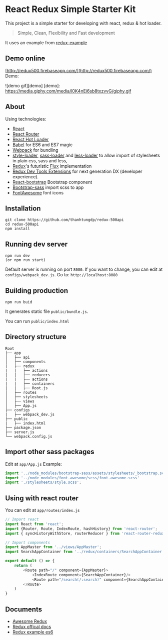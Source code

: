
# React Redux Simple Starter Kit
This project is a simple starter for developing with react,  redux & hot loader.
> Simple, Clean, Flexibility and Fast development

It uses an example from [redux-example](https://github.com/yildizberkay/redux-example)

## Demo online
[http://redux500.firebaseapp.com/](http://redux500.firebaseapp.com/)
Demo:

![demo gif][demo]
[demo]: https://media.giphy.com/media/l0K4nEi6sb8txzvvG/giphy.gif

## About
Using technologies:
* [React](https://github.com/facebook/react)
* [React Router](https://github.com/rackt/react-router)
* [React Hot Loader](https://github.com/gaearon/react-hot-loader)
* [Babel](http://babeljs.io) for ES6 and ES7 magic
* [Webpack](http://webpack.github.io) for bundling
* [style-loader](https://github.com/webpack/style-loader), [sass-loader](https://github.com/jtangelder/sass-loader) and [less-loader](https://github.com/webpack/less-loader) to allow import of stylesheets in plain css, sass and less,
* [Redux](https://github.com/rackt/redux)'s futuristic [Flux](https://facebook.github.io/react/blog/2014/05/06/flux.html) implementation
* [Redux Dev Tools Extensions](https://github.com/zalmoxisus/redux-devtools-extension) for next generation DX (developer experience).
* [React-bootstrap](https://react-bootstrap.github.io/) Bootstrap component
* [Bootstrap-sass](https://github.com/twbs/bootstrap-sass) import scss to app
* [FontAwesome](fortawesome.github.io/Font-Awesome/icons/) font icons

## Installation
``` code
git clone https://github.com/thanhtungdp/redux-500api
cd redux-500api
npm install
```

## Running dev server
``` code
npm run dev
(or npm run start)
```
Default server is running on port `8080`. If you want to change, you can edit at `configs/webpack_dev.js`.
Go to: `http://localhost:8080`

## Building production
``` code
npm run buid
```
It generates static file `public/bundle.js`.

You can run `public/index.html`

## Directory structure
```
Root
├── app
│   ├── api
│   ├── components
|	├── redux
|	|	├── actions
|	|	├── reducers
|	|	├── actions
|	|	├── containers
|	|	├── Root.js
│   ├── routes
│   ├── stylesheets
│   ├── views
│   ├── App.js
├── configs
|	├── webpack_dev.js
├── public
|	├── index.html
├── package.json
├── server.js
└── webpack.config.js
```

## Import other sass packages
Edit at `app/App.js`
Example:
``` javascript
import '../node_modules/bootstrap-sass/assets/stylesheets/_bootstrap.scss';
import '../node_modules/font-awesome/scss/font-awesome.scss'
import './stylesheets/style.scss';
```
## Using with react router
You can edit at `app/routes/index.js`
``` javascript
// Import react
import React from 'react';
import {Router, Route, IndexRoute, hashHistory} from 'react-router';
import { syncHistoryWithStore, routerReducer } from 'react-router-redux';

// Import components
import AppMaster from '../views/AppMaster';
import SearchAppContainer from '../redux/containers/SearchAppContainer';

export default () => {
    return (
        <Route path="/" component={AppMaster}>
            <IndexRoute component={SearchAppContainer}/>
            <Route path="/search(/:search)" component={SearchAppContainer}></Route>
        </Route>
    )
}
```
## Documents
* [Awesome Redux](https://github.com/xgrommx/awesome-redux)
* [Redux offical docs](http://redux.js.org/)
* [Redux example es6](https://github.com/yildizberkay/redux-example)